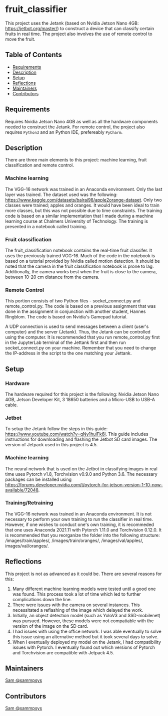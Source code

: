 # fruit_classifier

This project uses the Jetank (based on Nvidia Jetson Nano 4GB: https://jetbot.org/master/) to construct a device that can classify certain fruits in real time. The project also involves the use of remote control to move the fruit. 

## Table of Contents

- [Requirements](#requirements)
- [Description](#description)
- [Setup](#setup)
- [Reflections](#reflections)
- [Maintainers](#maintainers)
- [Contributors](#contributors)

## Requirements

Requires Nvidia Jetson Nano 4GB as well as all the hardware components needed to construct the Jetank. For remote control, the project also requires `Python3` and   an Python IDE, prefereably `PyCharm`. 

## Description
There are three main elements to this project: machine learning, fruit classification and remote control.

### Machine learning
The VGG-16 network was trained in an Anaconda environment. Only the last layer was trained. The dataset used was the following:           https://www.kaggle.com/datasets/balraj98/apple2orange-dataset. Only two classes were trained; apples and oranges. It would have been ideal to train more classes, but this was not possible due to time constraints. The training code is based on a similar implementation that I made during a machine learning course at Chalmers University of Technology. The training is presented in a notebook called training.

### Fruit classification
The fruit_classification notebook contains the real-time fruit classifer. It uses the previously trained VGG-16. Much of the code in the notebook is based on a tutorial provided by Nvidia called motion detection. It should be noted that the camera in the fruit classification notebook is prone to lag. Additionally, the camera works best when the fruit is close to the camera, between 10-20 cm distance from the camera. 

### Remote Control
This portion consists of two Python files - socket_connect.py and remote_control.py. The code is based on a previous assignment that was done in the assignment in conjunction with another student, Hannes Ringblom. The code is based on Nvidia's Gamepad tutorial. 

A UDP connection is used to send messages between a client (user's computer) and the server (Jetank). Thus, the Jetank can be controlled using the computer. It is recommended that you run remote_control.py first in the JupyterLab terminal of the Jettank first and then run socket_connect.py on your machine. Remember that you need to change the IP-address in the script to the one matching your Jettank. 

## Setup

### Hardware
The hardware required for this project is the following: Nvidia Jetson Nano 4GB, Jetson Developer Kit, 3 18650 batteries and a Micro-USB to USB-A cable. 

### Jetbot
To setup the Jetank follow the steps in this guide: https://www.youtube.com/watch?v=qNy1hulFk6I. This guide includes instructions for downloading and flashing the Jetbot SD card images. The version of Jetpack used in this project is 4.5. 

### Machine learning
The neural network that is used on the Jetbot in classifying images in real time uses Pytorch v1.8, Torchvision v0.9.0 and Python 3.6. The necessary packages can be installed using https://forums.developer.nvidia.com/t/pytorch-for-jetson-version-1-10-now-available/72048. 

### Training/Retraining
The VGG-16 network was trained in an Anaconda environment. It is not necessary to perform your own training to run the classifier in real time. However, if one wishes to conduct one's own training, it is recommeded that one uses Anaconda 2021.11 with Pytorch 1.11.0 and Torchvision 0.12.0. It is recommended that you reorganize the folder into the following structure: /images/train/apples/, /images/train/oranges/, /images/val/apples/, images/val/oranges/.

## Reflections
This project is not as advanced as it could be. There are several reasons for this:

1. Many different machine learning models were tested until a good one was found. This process took a lot of time which led to further complications down the line.
2. There were issues with the camera on several instances. This necessitated a reflashing of the image which delayed the work.
3. Initially, an object detection model (such as YoloV3 and SSD-mobilenet) was pursued. However, these models were not compatiable with the version of the image on the SD card.
4. I had issues with using the office network. I was able eventually to solve this issue using an alternative method but it took several days to solve.
5. When I eventually deployed my model on the Jetank, I had compatibility issues with Pytorch. I eventually found out which versions of Pytorch and Torchvision are compatible with Jetpack 4.5. 

## Maintainers
[Sam @sammpsys](https://gitlab.com/sammpsys)

## Contributors
[Sam @sammpsys](https://gitlab.com/sammpsys)

